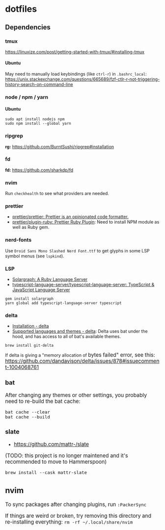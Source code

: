 # dotfiles

## Dependencies
### tmux
https://linuxize.com/post/getting-started-with-tmux/#installing-tmux

#### Ubuntu
May need to manually load keybindings (like `ctrl-r`) in `.bashrc_local`: https://unix.stackexchange.com/questions/665689/fzf-ctlr-r-not-triggering-history-search-on-command-line

### node / npm / yarn
#### Ubuntu
```
sudo apt install nodejs npm
sudo npm install --global yarn
```

### ripgrep
**rg:** https://github.com/BurntSushi/ripgrep#installation

### fd
**fd:** https://github.com/sharkdp/fd

### nvim
Run `checkhealth` to see what providers are needed.

### prettier
* [prettier/prettier: Prettier is an opinionated code formatter.](https://github.com/prettier/prettier)
* [prettier/plugin-ruby: Prettier Ruby Plugin](https://github.com/prettier/plugin-ruby): Need to install NPM module as well as Ruby gem.

### nerd-fonts
Use `Droid Sans Mono Slashed Nerd Font.ttf` to get glyphs in some LSP symbol menus (see `lspkind`).

### LSP
* [Solargraph: A Ruby Language Server](https://solargraph.org/)
* [typescript-language-server/typescript-language-server: TypeScript & JavaScript Language Server](https://github.com/typescript-language-server/typescript-language-server)

```
gem install solargraph
yarn global add typescript-language-server typescript
```

### delta
* [Installation - delta](https://dandavison.github.io/delta/installation.html)
* [Supported languages and themes - delta](https://dandavison.github.io/delta/supported-languages-and-themes.html): Delta uses bat under the hood, and has access to all of bat's available themes.

```
brew install git-delta
```

If delta is giving a "memory allocation of <big number> bytes failed" error, see this: https://github.com/dandavison/delta/issues/878#issuecomment-1004068761


### bat
After changing any themes or other settings, you probably need to re-build the bat cache:

```
bat cache --clear
bat cache --build
```

### slate
* https://github.com/mattr-/slate

(TODO: this project is no longer maintened and it's recommended to move to Hammerspoon)

```
brew install --cask mattr-slate
```

## nvim
To sync packages after changing plugins, run `:PackerSync`

If things are weird or broken, try removing this directory and re-installing everything: `rm -rf ~/.local/share/nvim`
